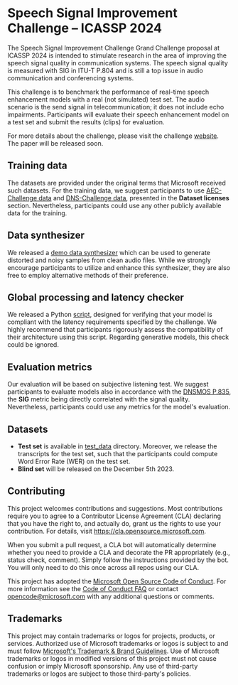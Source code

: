 # Speech Signal Improvement Challenge – ICASSP 2024

The Speech Signal Improvement Challenge Grand Challenge proposal at ICASSP 2024 is intended to stimulate research in the area of improving the speech signal quality in communication systems. The speech signal quality is measured with SIG in ITU-T P.804 and is still a top issue in audio communication and conferencing systems.

This challenge is to benchmark the performance of real-time speech enhancement models with a real (not simulated) test set. The audio scenario is the send signal in telecommunication; it does not include echo impairments. Participants will evaluate their speech enhancement model on a test set and submit the results (clips) for evaluation.

For more details about the challenge, please visit the challenge 
[website](https://www.microsoft.com/en-us/research/academic-program/speech-signal-improvement-challenge-icassp-2024/).
The paper will be released soon.

## Training data

The datasets are provided under the original terms that Microsoft received such datasets.
For the training data, we suggest participants to use [AEC-Challenge data](https://github.com/microsoft/AEC-Challenge) and [DNS-Challenge data](https://github.com/microsoft/DNS-Challenge), presented in the <b>Dataset licenses</b> section. 
Nevertheless, participants could use any other publicly available data for the training.


## Data synthesizer

We released a [demo data synthesizer](https://github.com/microsoft/SIG-Challenge/tree/main/ICASSP2024/demo_synthesizer) which can be used to generate distorted and noisy samples from clean audio files.
While we strongly encourage participants to utilize and enhance this synthesizer, they are also free to employ alternative methods of their preference.

## Global processing and latency checker

We released a Python [script](https://github.com/microsoft/SIG-Challenge/tree/main/ICASSP2024/global_test_samples), designed for verifying that your model is compliant with the latency requirements specified by the challenge. 
We highly recommend that participants rigorously assess the compatibility of their architecture using this script.
Regarding generative models, this check could be ignored.

## Evaluation metrics
Our evaluation will be based on subjective listening test.
We suggest participants to evaluate models also in accordance with the [DNSMOS P.835](https://github.com/microsoft/DNS-Challenge/tree/master/DNSMOS),
the <b>SIG</b> metric being directly correlated with the signal quality.
Nevertheless, participants could use any metrics for the model's evaluation.

## Datasets
* <b>Test set</b> is available in [test_data](https://github.com/microsoft/SIG-Challenge/tree/main/ICASSP2023/test_data) directory. Moreover, we release the transcripts for the test set, such that the participants could compute Word Error Rate (WER) on the test set.
* <b>Blind set</b> will be released on the December 5th 2023.

## Contributing

This project welcomes contributions and suggestions.  Most contributions require you to agree to a
Contributor License Agreement (CLA) declaring that you have the right to, and actually do, grant us
the rights to use your contribution. For details, visit https://cla.opensource.microsoft.com.

When you submit a pull request, a CLA bot will automatically determine whether you need to provide
a CLA and decorate the PR appropriately (e.g., status check, comment). Simply follow the instructions
provided by the bot. You will only need to do this once across all repos using our CLA.

This project has adopted the [Microsoft Open Source Code of Conduct](https://opensource.microsoft.com/codeofconduct/).
For more information see the [Code of Conduct FAQ](https://opensource.microsoft.com/codeofconduct/faq/) or
contact [opencode@microsoft.com](mailto:opencode@microsoft.com) with any additional questions or comments.

## Trademarks

This project may contain trademarks or logos for projects, products, or services. Authorized use of Microsoft 
trademarks or logos is subject to and must follow 
[Microsoft's Trademark & Brand Guidelines](https://www.microsoft.com/en-us/legal/intellectualproperty/trademarks/usage/general).
Use of Microsoft trademarks or logos in modified versions of this project must not cause confusion or imply Microsoft sponsorship.
Any use of third-party trademarks or logos are subject to those third-party's policies.
